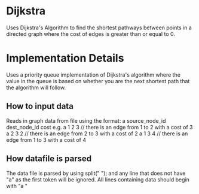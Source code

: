 # Dijkstra
Uses Dijkstra's Algorithm to find the shortest pathways between points in a directed graph where the cost of edges is greater than or equal to 0.

# Implementation Details
Uses a priority queue implementation of Dijkstra's algorithm where the value in the queue is based on whether you are the next shortest path that the algorithm will follow.

## How to input data
Reads in graph data from file using the format:
  a source_node_id dest_node_id cost
  e.g.
  a 1 2 3 // there is an edge from 1 to 2 with a cost of 3
  a 2 3 2 // there is an edge from 2 to 3 with a cost of 2
  a 1 3 4 // there is an edge from 1 to 3 with a cost of 4
 
## How datafile is parsed
The data file is parsed by using split(" "); and any line that does not have "a" as the first token will be ignored. All lines containing data should begin with "a "
